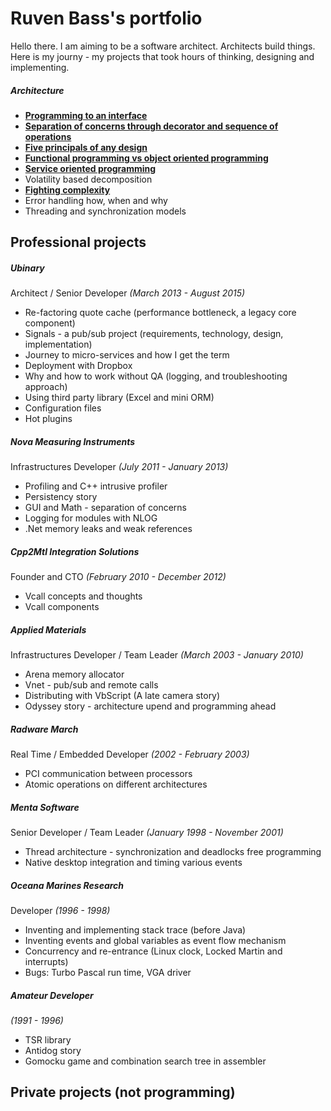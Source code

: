 # Ruven Bass's portfolio

Hello there. I am aiming to be a software architect. Architects build things.
Here is my journy - my projects that took hours of thinking, designing and implementing.

##### Architecture
- **[Programming to an interface](Architecture/programming-to-an-interface.md)**
- **[Separation of concerns through decorator and sequence of operations](separation-of-concerns.md)**
- **[Five principals of any design](five-principals.md)**
- **[Functional programming vs object oriented programming](fp-vs-oop.md)**
- **[Service oriented programming](soa-programming.md)**
- Volatility based decomposition
- **[Fighting complexity](fighting-complexity.md)**
- Error handling how, when and why
- Threading and synchronization models

## Professional projects 

##### Ubinary 
Architect / Senior Developer _(March 2013 - August 2015)_

- Re-factoring quote cache (performance bottleneck, a legacy core component)
- Signals - a pub/sub project (requirements, technology, design, implementation)
- Journey to micro-services and how I get the term
- Deployment with Dropbox
- Why and how to work without QA (logging, and troubleshooting approach)
- Using third party library (Excel and mini ORM)
- Configuration files
- Hot plugins

##### Nova Measuring Instruments
Infrastructures Developer _(July 2011 - January 2013)_

- Profiling and C++ intrusive profiler
- Persistency story
- GUI and Math - separation of concerns
- Logging for modules with NLOG
- .Net memory leaks and weak references

##### Cpp2Mtl Integration Solutions 
Founder and CTO _(February 2010 - December 2012)_

- Vcall concepts and thoughts
- Vcall components

##### Applied Materials
Infrastructures Developer / Team Leader _(March 2003 - January 2010)_

- Arena memory allocator
- Vnet - pub/sub and remote calls
- Distributing with VbScript (A late camera story)
- Odyssey story - architecture upend and programming ahead

##### Radware March
Real Time / Embedded Developer _(2002 - February 2003)_

- PCI communication between processors
- Atomic operations on different architectures

##### Menta Software 
Senior Developer / Team Leader _(January 1998 - November 2001)_

- Thread architecture - synchronization and deadlocks free programming
- Native desktop integration and timing various events


##### Oceana Marines Research
Developer _(1996 - 1998)_

- Inventing and implementing stack trace (before Java)
- Inventing events and global variables as event flow mechanism
- Concurrency and re-entrance (Linux clock, Locked Martin and interrupts)
- Bugs: Turbo Pascal run time, VGA driver

##### Amateur Developer
_(1991 - 1996)_

- TSR library
- Antidog story
- Gomocku game and combination search tree in assembler

## Private projects (not programming)
